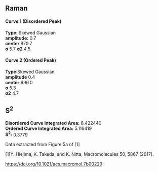 ## Raman

#### Curve 1 (Disordered Peak)
**Type**: Skewed Gaussian\
**amplitude:** 0.7\
**center** 970.7\
**σ** 5.7
**σ2** 4.5


#### Curve 2 (Ordered Peak)
**Type**:Skewed Gaussian\
**amplitude** 0.4\
**center** 996.0\
**σ** 5.3\
**σ2** 4.7


## S<sup>2</sup>
**Disordered Curve Integrated Area:** 8.422440\
**Ordered Curve Integrated Area:** 5.116419\
**S<sup>2</sup>:** 0.3779







Data extracted from Figure 5a of [1]


[1]Y. Hiejima, K. Takeda, and K. Nitta, Macromolecules 50, 5867 (2017).



https://doi.org/10.1021/acs.macromol.7b00229
